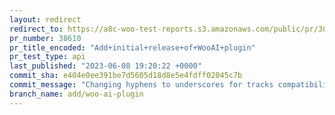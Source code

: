 ```yaml
---
layout: redirect
redirect_to: https://a8c-woo-test-reports.s3.amazonaws.com/public/pr/38610/api/index.html
pr_number: 38610
pr_title_encoded: "Add+initial+release+of+WooAI+plugin"
pr_test_type: api
last_published: "2023-06-08 19:20:22 +0000"
commit_sha: e404e0ee391be7d5605d18d8e5e4fdff02045c7b
commit_message: "Changing hyphens to underscores for tracks compatibility."
branch_name: add/woo-ai-plugin
---
```

